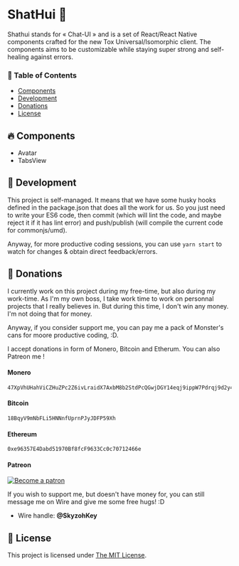 # ShatHui 💬

Shathui stands for « Chat-UI » and is a set of React/React Native components crafted for the new Tox Universal/Isomorphic client. The components aims to be customizable while staying super strong and self-healing against errors.

### 📐 Table of Contents

* [Components](#-components)
* [Development](#-development)
* [Donations](#-donations)
* [License](#-license)

## 🔥 Components

* Avatar
* TabsView

## 🍭 Development

This project is self-managed. It means that we have some husky hooks defined in the package.json that does all the work for us. So you just need to write your ES6 code, then commit (which will lint the code, and maybe reject it if it has lint error) and push/publish (will compile the current code for commonjs/umd).

Anyway, for more productive coding sessions, you can use `yarn start` to watch for changes & obtain direct feedback/errors.

## 💸 Donations

I currently work on this project during my free-time, but also during my work-time. As I'm my own boss, I take work time to work on personnal projects that I really believes in. But during this time, I don't win any money. I'm not doing that for money.

Anyway, if you consider support me, you can pay me a pack of Monster's cans for moore productive coding, :D.

I accept donations in form of Monero, Bitcoin and Etherum. You can also Patreon me !

#### Monero

```
47XpVhUHahViCZHuZPc2Z6ivLraidX7AxbM8b2StdPcQGwjDGY14eqj9ippW7Pdrqj9d2y4xvwChzePQAqG1NvqQ775FKxg
```

#### Bitcoin

```
18BqyV9mNbFLi5HNNnfUprnPJyJDFP59Xh
```

#### Ethereum

```
0xe96357E4Dabd51970Bf8fcF9633Cc0c70712466e
```

#### Patreon

[![Become a patron](https://i.imgur.com/oWouhEe.png)](https://www.patreon.com/bePatron?u=2330345)

If you wish to support me, but doesn't have money for, you can still message me on Wire and give me some free hugs! :D

* Wire handle: **@SkyzohKey**

## 📎 License

This project is licensed under [The MIT License](License).
